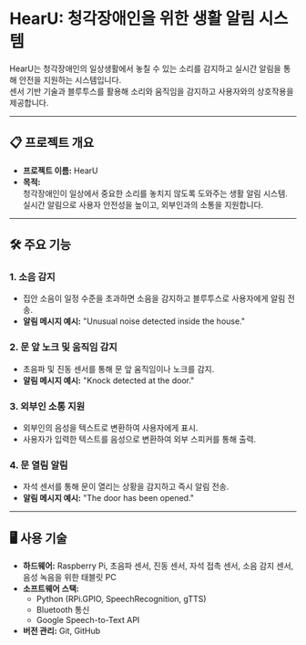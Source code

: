 # HearU: 청각장애인을 위한 생활 알림 시스템

HearU는 청각장애인의 일상생활에서 놓칠 수 있는 소리를 감지하고 실시간 알림을 통해 안전을 지원하는 시스템입니다.  
센서 기반 기술과 블루투스를 활용해 소리와 움직임을 감지하고 사용자와의 상호작용을 제공합니다.

---

## 📋 **프로젝트 개요**
- **프로젝트 이름:** HearU  
- **목적:**  
  청각장애인이 일상에서 중요한 소리를 놓치지 않도록 도와주는 생활 알림 시스템.  
  실시간 알림으로 사용자 안전성을 높이고, 외부인과의 소통을 지원합니다.

---

## 🛠 **주요 기능**
### 1. **소음 감지**
- 집안 소음이 일정 수준을 초과하면 소음을 감지하고 블루투스로 사용자에게 알림 전송.  
- **알림 메시지 예시:** "Unusual noise detected inside the house."

### 2. **문 앞 노크 및 움직임 감지**
- 초음파 및 진동 센서를 통해 문 앞 움직임이나 노크를 감지.  
- **알림 메시지 예시:** "Knock detected at the door."

### 3. **외부인 소통 지원**
- 외부인의 음성을 텍스트로 변환하여 사용자에게 표시.  
- 사용자가 입력한 텍스트를 음성으로 변환하여 외부 스피커를 통해 출력.  

### 4. **문 열림 알림**
- 자석 센서를 통해 문이 열리는 상황을 감지하고 즉시 알림 전송.  
- **알림 메시지 예시:** "The door has been opened."

---

## 🖥 **사용 기술**
- **하드웨어:** Raspberry Pi, 초음파 센서, 진동 센서, 자석 접촉 센서, 소음 감지 센서, 음성 녹음을 위한 태블릿 PC
- **소프트웨어 스택:**  
  - Python (RPi.GPIO, SpeechRecognition, gTTS)  
  - Bluetooth 통신  
  - Google Speech-to-Text API  
- **버전 관리:** Git, GitHub
